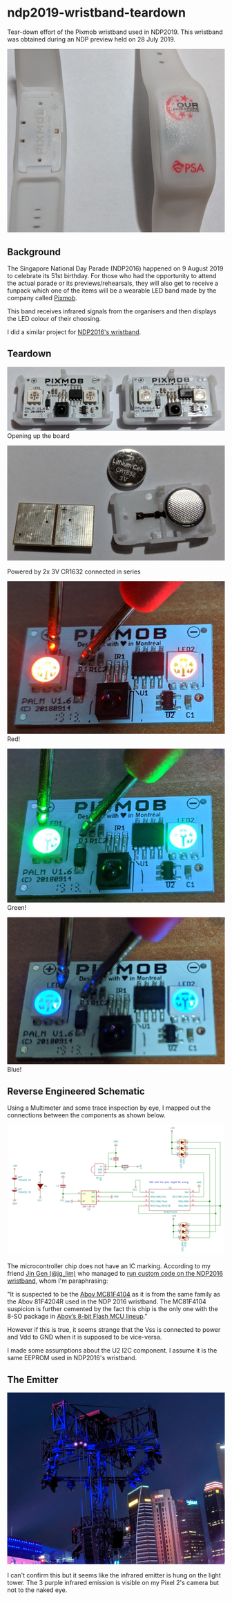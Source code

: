 # ndp2019-wristband-teardown

Tear-down effort of the Pixmob wristband used in NDP2019. This wristband was obtained during an NDP preview held on 28 July 2019.

![ndp2019-wristbands-intact](images/ndp2019-wristbands-intact.jpg)

## Background

The Singapore National Day Parade (NDP2016) happened on 9 August 2019 to celebrate its 51st birthday. For those who had the opportunity to attend the actual parade or its previews/rehearsals, they will also get to receive a funpack which one of the items will be a wearable LED band made by the company called [Pixmob](http://pixmob.com/). 

This band receives infrared signals from the organisers and then displays the LED colour of their choosing.

I did a similar project for [NDP2016's wristband](https://github.com/yeokm1/reverse-engineering-ndp2016-wristband).

## Teardown

![ndp2019-wristbands-opened-front](images/ndp2019-wristbands-opened-front.jpg)
Opening up the board

![ndp2019-wristbands-opened-back](images/ndp2019-wristbands-opened-back.jpg)

Powered by 2x 3V CR1632 connected in series

![ndp2019-wristbands-opened-red](images/ndp2019-wristbands-opened-red.jpg)
Red!

![ndp2019-wristbands-opened-green](images/ndp2019-wristbands-opened-green.jpg)
Green!

![ndp2019-wristbands-opened-blue](images/ndp2019-wristbands-opened-blue.jpg)
Blue!

## Reverse Engineered Schematic
Using a Multimeter and some trace inspection by eye, I mapped out the connections between the components as shown below. 

![ndp2019-wristband-schematic](ndp2019-wristband-schematic/ndp2019-wristband-schematic.png)

The microcontroller chip does not have an IC marking. According to my friend [Jin Gen (@jg_lim)](https://twitter.com/jg_lim) who managed to [run custom code on the NDP2016 wristband](http://jg.sn.sg/ndp-pixmob-1/), whom I'm paraphrasing:

"It is suspected to be the [Abov MC81F4104](http://www.abov.co.kr/en/index.php?Depth1=3&Depth2=1&Depth3=1&Depth4=2&Item=MC81F4104) as it is from the same family as the Abov 81F4204R used in the NDP 2016 wristband. The MC81F4104 suspicion is further cemented by the fact this chip is the only one with the 8-SO package in [Abov’s 8-bit Flash MCU lineup](http://www.abov.co.kr/en/index.php?Depth1=3&Depth2=1&Depth3=1&Depth4=2)."

However if this is true, it seems strange that the Vss is connected to power and Vdd to GND when it is supposed to be vice-versa.

I made some assumptions about the U2 I2C component. I assume it is the same EEPROM used in NDP2016's wristband.

## The Emitter

![ndp2019-wristbands-emitter](images/ndp2019-wristbands-emitter.jpg)

I can't confirm this but it seems like the infrared emitter is hung on the light tower. The 3 purple infrared emission is visible on my Pixel 2's camera but not to the naked eye.

